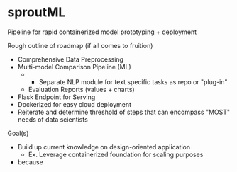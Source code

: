 # sproutML

Pipeline for rapid containerized model prototyping + deployment 

Rough outline of roadmap (if all comes to fruition)
- Comprehensive Data Preprocessing 
- Multi-model Comparison Pipeline (ML)
  - * Separate NLP module for text specific tasks as repo or "plug-in"
  - Evaluation Reports (values + charts) 
- Flask Endpoint for Serving 
- Dockerized for easy cloud deployment 
- Reiterate and determine threshold of steps that can encompass "MOST" needs of data scientists 


Goal(s)
- Build up current knowledge on design-oriented application
  - Ex. Leverage containerized foundation for scaling purposes 
- because
